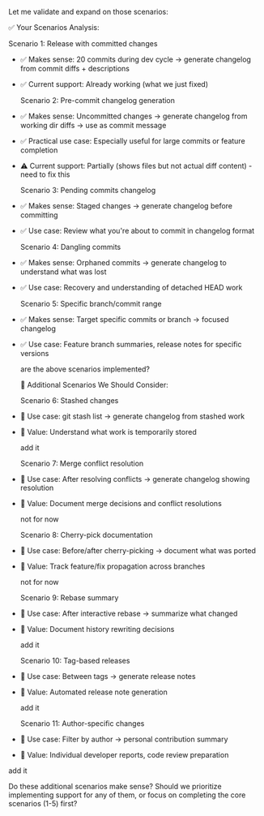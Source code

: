  Let me validate and expand on those scenarios:

  ✅ Your Scenarios Analysis:

  Scenario 1: Release with committed changes

- ✅ Makes sense: 20 commits during dev cycle → generate
   changelog from commit diffs + descriptions
- ✅ Current support: Already working (what we just
  fixed)

  Scenario 2: Pre-commit changelog generation

- ✅ Makes sense: Uncommitted changes → generate
  changelog from working dir diffs → use as commit message
- ✅ Practical use case: Especially useful for large
  commits or feature completion
- ⚠️ Current support: Partially (shows files but not
  actual diff content) - need to fix this

  Scenario 3: Pending commits changelog

- ✅ Makes sense: Staged changes → generate changelog
  before committing
- ✅ Use case: Review what you're about to commit in
  changelog format

  Scenario 4: Dangling commits

- ✅ Makes sense: Orphaned commits → generate changelog
  to understand what was lost
- ✅ Use case: Recovery and understanding of detached
  HEAD work

  Scenario 5: Specific branch/commit range

- ✅ Makes sense: Target specific commits or branch →
  focused changelog
- ✅ Use case: Feature branch summaries, release notes
  for specific versions

  are the above scenarios implemented?

  🚀 Additional Scenarios We Should Consider:

  Scenario 6: Stashed changes

- 📝 Use case: git stash list → generate changelog from
  stashed work
- 📝 Value: Understand what work is temporarily stored

  add it

  Scenario 7: Merge conflict resolution

- 📝 Use case: After resolving conflicts → generate
  changelog showing resolution
- 📝 Value: Document merge decisions and conflict
  resolutions

  not for now

  Scenario 8: Cherry-pick documentation

- 📝 Use case: Before/after cherry-picking → document
  what was ported
- 📝 Value: Track feature/fix propagation across
  branches

  not for now

  Scenario 9: Rebase summary

- 📝 Use case: After interactive rebase → summarize what
   changed
- 📝 Value: Document history rewriting decisions

  add it

  Scenario 10: Tag-based releases

- 📝 Use case: Between tags → generate release notes
- 📝 Value: Automated release note generation

  add it

  Scenario 11: Author-specific changes

- 📝 Use case: Filter by author → personal contribution
  summary
- 📝 Value: Individual developer reports, code review
  preparation

add it

  Do these additional scenarios make sense? Should we
  prioritize implementing support for any of them, or
  focus on completing the core scenarios (1-5) first?
